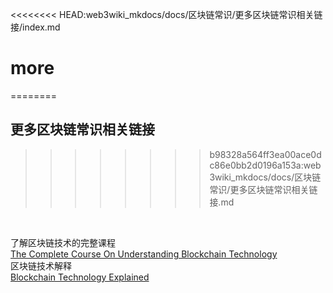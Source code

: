 <<<<<<<< HEAD:web3wiki_mkdocs/docs/区块链常识/更多区块链常识相关链接/index.md
# more<br>
========
## 更多区块链常识相关链接<br>
>>>>>>>> b98328a564ff3ea00ace0dc86e0bb2d0196a153a:web3wiki_mkdocs/docs/区块链常识/更多区块链常识相关链接.md

<br>

了解区块链技术的完整课程<br>
[The Complete Course On Understanding Blockchain Technology](https://www.udemy.com/course/understanding-blockchain-technology/)<br>
区块链技术解释<br>
[Blockchain Technology Explained](https://youtu.be/qOVAbKKSH10)<br>
